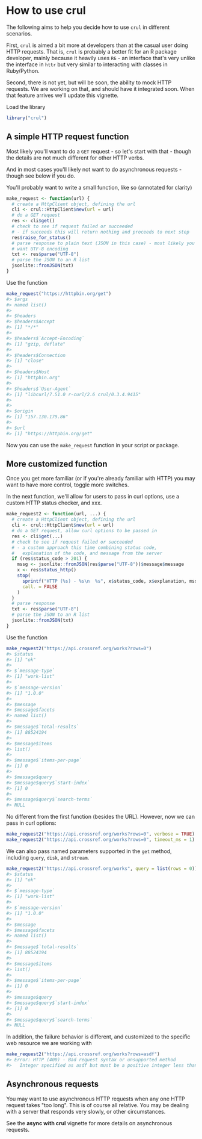 <!--
%\VignetteIndexEntry{How to use crul}
%\VignetteEngine{knitr::rmarkdown}
%\VignetteEncoding{UTF-8}
-->



How to use crul
===============

The following aims to help you decide how to use `crul` in different 
scenarios.

First, `crul` is aimed a bit more at developers than at the casual 
user doing HTTP requests. That is, `crul` is probably a better fit 
for an R package developer, mainly because it heavily uses `R6` - 
an interface that's very unlike the interface in `httr` but very
similar to interacting with classes in Ruby/Python.

Second, there is not yet, but will be soon, the ability to mock 
HTTP requests. We are working on that, and should have it integrated
soon. When that feature arrives we'll update this vignette.

Load the library


```r
library("crul")
```

## A simple HTTP request function

Most likely you'll want to do a `GET` request - so let's start with that - 
though the details are not much different for other HTTP verbs.

And in most cases you'll likely not want to do asynchronous requests - though
see below if you do.

You'll probably want to write a small function, like so (annotated for 
clarity)


```r
make_request <- function(url) {
  # create a HttpClient object, defining the url
  cli <- crul::HttpClient$new(url = url)
  # do a GET request
  res <- cli$get()
  # check to see if request failed or succeeded
  # - if succeeds this will return nothing and proceeds to next step
  res$raise_for_status()
  # parse response to plain text (JSON in this case) - most likely you'll 
  # want UTF-8 encoding
  txt <- res$parse("UTF-8")
  # parse the JSON to an R list
  jsonlite::fromJSON(txt)
}
```

Use the function


```r
make_request("https://httpbin.org/get")
#> $args
#> named list()
#> 
#> $headers
#> $headers$Accept
#> [1] "*/*"
#> 
#> $headers$`Accept-Encoding`
#> [1] "gzip, deflate"
#> 
#> $headers$Connection
#> [1] "close"
#> 
#> $headers$Host
#> [1] "httpbin.org"
#> 
#> $headers$`User-Agent`
#> [1] "libcurl/7.51.0 r-curl/2.6 crul/0.3.4.9415"
#> 
#> 
#> $origin
#> [1] "157.130.179.86"
#> 
#> $url
#> [1] "https://httpbin.org/get"
```

Now you can use the `make_request` function in your script or package.

## More customized function

Once you get more familiar (or if you're already familiar with HTTP) you may
want to have more control, toggle more switches.

In the next function, we'll allow for users to pass in curl options, use 
a custom HTTP status checker, and xxx.


```r
make_request2 <- function(url, ...) {
  # create a HttpClient object, defining the url
  cli <- crul::HttpClient$new(url = url)
  # do a GET request, allow curl options to be passed in
  res <- cli$get(...)
  # check to see if request failed or succeeded
  # - a custom approach this time combining status code, 
  #   explanation of the code, and message from the server
  if (res$status_code > 201) {
    mssg <- jsonlite::fromJSON(res$parse("UTF-8"))$message$message
    x <- res$status_http()
    stop(
      sprintf("HTTP (%s) - %s\n  %s", x$status_code, x$explanation, mssg),
      call. = FALSE
    )
  }
  # parse response
  txt <- res$parse("UTF-8")
  # parse the JSON to an R list
  jsonlite::fromJSON(txt)
}
```

Use the function


```r
make_request2("https://api.crossref.org/works?rows=0")
#> $status
#> [1] "ok"
#> 
#> $`message-type`
#> [1] "work-list"
#> 
#> $`message-version`
#> [1] "1.0.0"
#> 
#> $message
#> $message$facets
#> named list()
#> 
#> $message$`total-results`
#> [1] 88524194
#> 
#> $message$items
#> list()
#> 
#> $message$`items-per-page`
#> [1] 0
#> 
#> $message$query
#> $message$query$`start-index`
#> [1] 0
#> 
#> $message$query$`search-terms`
#> NULL
```

No different from the first function (besides the URL). However, now we can 
pass in curl options:


```r
make_request2("https://api.crossref.org/works?rows=0", verbose = TRUE)
make_request2("https://api.crossref.org/works?rows=0", timeout_ms = 1)
```

We can also pass named parameters supported in the `get` method, including
`query`, `disk`, and `stream`.


```r
make_request2("https://api.crossref.org/works", query = list(rows = 0))
#> $status
#> [1] "ok"
#> 
#> $`message-type`
#> [1] "work-list"
#> 
#> $`message-version`
#> [1] "1.0.0"
#> 
#> $message
#> $message$facets
#> named list()
#> 
#> $message$`total-results`
#> [1] 88524194
#> 
#> $message$items
#> list()
#> 
#> $message$`items-per-page`
#> [1] 0
#> 
#> $message$query
#> $message$query$`start-index`
#> [1] 0
#> 
#> $message$query$`search-terms`
#> NULL
```

In addition, the failure behavior is different, and customized to the 
specific web resource we are working with


```r
make_request2("https://api.crossref.org/works?rows=asdf")
#> Error: HTTP (400) - Bad request syntax or unsupported method
#>   Integer specified as asdf but must be a positive integer less than or equal to 1000.
```

## Asynchronous requests

You may want to use asynchronous HTTP requests when any one HTTP request 
takes "too long". This is of course all relative. You may be dealing with a 
server that responds very slowly, or other circumstances. 

See the __async with crul__ vignette for more details on asynchronous requests.
